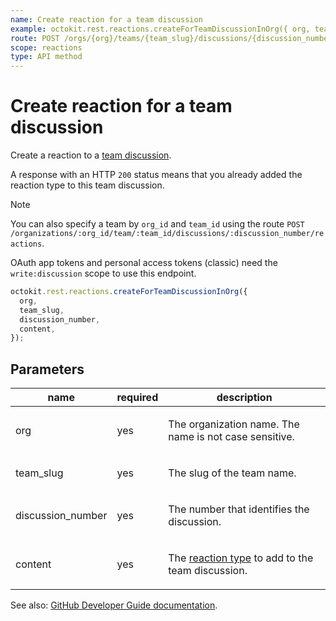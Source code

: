 ```yaml
---
name: Create reaction for a team discussion
example: octokit.rest.reactions.createForTeamDiscussionInOrg({ org, team_slug, discussion_number, content })
route: POST /orgs/{org}/teams/{team_slug}/discussions/{discussion_number}/reactions
scope: reactions
type: API method
---
```


# Create reaction for a team discussion

Create a reaction to a [team discussion](https://docs.github.com/rest/teams/discussions#get-a-discussion).

A response with an HTTP `200` status means that you already added the reaction type to this team discussion.

> [!NOTE]
> You can also specify a team by `org_id` and `team_id` using the route `POST /organizations/:org_id/team/:team_id/discussions/:discussion_number/reactions`.

OAuth app tokens and personal access tokens (classic) need the `write:discussion` scope to use this endpoint.

```js
octokit.rest.reactions.createForTeamDiscussionInOrg({
  org,
  team_slug,
  discussion_number,
  content,
});
```

## Parameters

<table>
  <thead>
    <tr>
      <th>name</th>
      <th>required</th>
      <th>description</th>
    </tr>
  </thead>
  <tbody>
    <tr><td>org</td><td>yes</td><td>

The organization name. The name is not case sensitive.

</td></tr>
<tr><td>team_slug</td><td>yes</td><td>

The slug of the team name.

</td></tr>
<tr><td>discussion_number</td><td>yes</td><td>

The number that identifies the discussion.

</td></tr>
<tr><td>content</td><td>yes</td><td>

The [reaction type](https://docs.github.com/rest/reactions/reactions#about-reactions) to add to the team discussion.

</td></tr>
  </tbody>
</table>

See also: [GitHub Developer Guide documentation](https://docs.github.com/rest/reactions/reactions#create-reaction-for-a-team-discussion).
